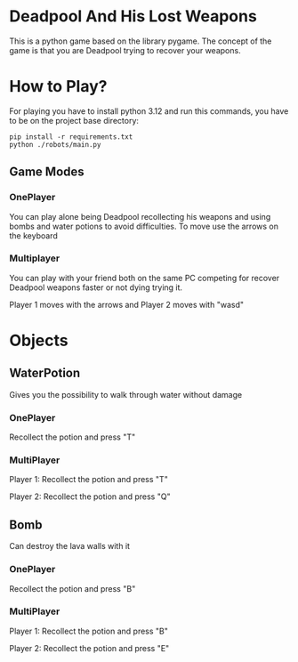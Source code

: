# Deadpool And His Lost Weapons
This is a python game based on the library pygame. The concept of the game is that you are Deadpool trying to recover your weapons.
# How to Play?
For playing you have to install python 3.12 and run this commands, you have to be on the project base directory:
```
pip install -r requirements.txt
python ./robots/main.py
```
## Game Modes
### OnePlayer
You can play alone being Deadpool recollecting his weapons and using bombs and water potions to avoid difficulties. To move use the arrows on the keyboard

### Multiplayer
You can play with your friend both on the same PC competing for recover Deadpool weapons faster or not dying trying it.

Player 1 moves with the arrows and Player 2 moves with "wasd"

# Objects
## WaterPotion
Gives you the possibility to walk through water without damage
### OnePlayer
Recollect the potion and press "T"
### MultiPlayer
Player 1: Recollect the potion and press "T"

Player 2: Recollect the potion and press "Q"
## Bomb
Can destroy the lava walls with it
### OnePlayer
Recollect the potion and press "B"
### MultiPlayer
Player 1: Recollect the potion and press "B"

Player 2: Recollect the potion and press "E"